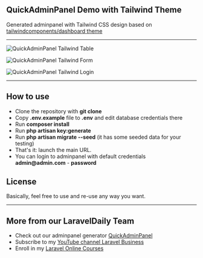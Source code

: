 ## QuickAdminPanel Demo with Tailwind Theme

Generated adminpanel with Tailwind CSS design based on [tailwindcomponents/dashboard theme](https://github.com/tailwindcomponents/dashboard)

- - - - -

![QuickAdminPanel Tailwind Table](https://quickadminpanel.com/blog/wp-content/uploads/2020/09/Screen-Shot-2020-09-23-at-9.30.36-AM.png)

![QuickAdminPanel Tailwind Form](https://quickadminpanel.com/blog/wp-content/uploads/2020/09/Screen-Shot-2020-09-23-at-9.32.37-AM.png)

![QuickAdminPanel Tailwind Login](https://quickadminpanel.com/blog/wp-content/uploads/2020/09/Screen-Shot-2020-09-23-at-9.30.45-AM.png)

- - - - -


## How to use

- Clone the repository with __git clone__
- Copy __.env.example__ file to __.env__ and edit database credentials there
- Run __composer install__
- Run __php artisan key:generate__
- Run __php artisan migrate --seed__ (it has some seeded data for your testing)
- That's it: launch the main URL. 
- You can login to adminpanel with default credentials __admin@admin.com__ - __password__

## License

Basically, feel free to use and re-use any way you want.

---

## More from our LaravelDaily Team

- Check out our adminpanel generator [QuickAdminPanel](https://quickadminpanel.com)
- Subscribe to my [YouTube channel Laravel Business](https://www.youtube.com/channel/UCTuplgOBi6tJIlesIboymGA)
- Enroll in my [Laravel Online Courses](https://laraveldaily.teachable.com/)
